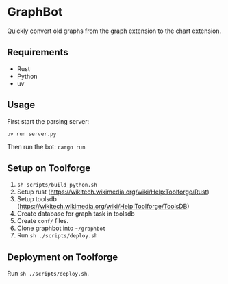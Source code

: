 # GraphBot
Quickly convert old graphs from the graph extension to the chart extension.

## Requirements

- Rust
- Python
- uv

## Usage
First start the parsing server:

`uv run server.py`

Then run the bot:
`cargo run`

## Setup on Toolforge
1. `sh scripts/build_python.sh`
2. Setup rust (https://wikitech.wikimedia.org/wiki/Help:Toolforge/Rust)
3. Setup toolsdb (https://wikitech.wikimedia.org/wiki/Help:Toolforge/ToolsDB)
4. Create database for graph task in toolsdb
5. Create `conf/` files.
6. Clone graphbot into `~/graphbot`
7. Run `sh ./scripts/deploy.sh`

## Deployment on Toolforge
Run `sh ./scripts/deploy.sh`.
